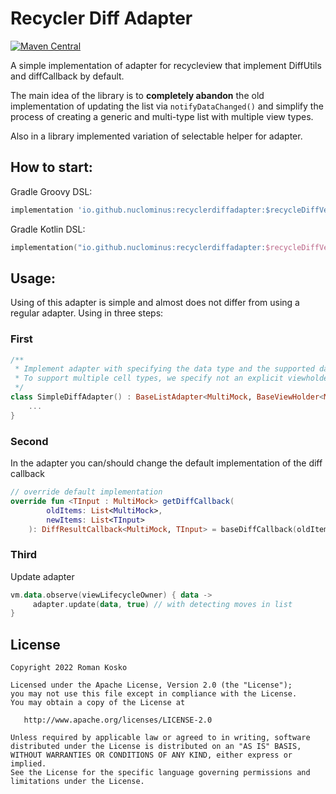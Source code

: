 # Recycler Diff Adapter
[![Maven Central](https://img.shields.io/maven-central/v/io.github.nuclominus/recyclerdiffadapter.svg?label=Maven%20Central)](https://search.maven.org/search?q=g:%22io.github.nuclominus%22%20AND%20a:%22recyclerdiffadapter%22)

A simple implementation of adapter for recycleview that implement DiffUtils and diffCallback by default.

The main idea of the library is to **completely abandon** the old implementation of updating the list via `notifyDataChanged()` and simplify the process of creating a generic and multi-type list with multiple view types.

Also in a library implemented variation of selectable helper for adapter.

## How to start:

Gradle Groovy DSL:
```groovy
implementation 'io.github.nuclominus:recyclerdiffadapter:$recycleDiffVersion'
```

Gradle Kotlin DSL:
```kotlin
implementation("io.github.nuclominus:recyclerdiffadapter:$recycleDiffVersion")
```

## Usage:

Using of this adapter is simple and almost does not differ from using a regular adapter. 
Using in three steps:

### First
```kotlin
/**
 * Implement adapter with specifying the data type and the supported data type. 
 * To support multiple cell types, we specify not an explicit viewholder type, but a generic one. 
 */
class SimpleDiffAdapter() : BaseListAdapter<MultiMock, BaseViewHolder<MultiMock>>() {
    ...
}
```

### Second
In the adapter you can/should change the default implementation of the diff callback

```kotlin
// override default implementation
override fun <TInput : MultiMock> getDiffCallback(
        oldItems: List<MultiMock>,
        newItems: List<TInput>
    ): DiffResultCallback<MultiMock, TInput> = baseDiffCallback(oldItems, newItems)
```

### Third
Update adapter

```kotlin
vm.data.observe(viewLifecycleOwner) { data ->
     adapter.update(data, true) // with detecting moves in list
}
```


## License

```
Copyright 2022 Roman Kosko

Licensed under the Apache License, Version 2.0 (the "License");
you may not use this file except in compliance with the License.
You may obtain a copy of the License at

   http://www.apache.org/licenses/LICENSE-2.0
   
Unless required by applicable law or agreed to in writing, software
distributed under the License is distributed on an "AS IS" BASIS,
WITHOUT WARRANTIES OR CONDITIONS OF ANY KIND, either express or implied.
See the License for the specific language governing permissions and
limitations under the License.
```
